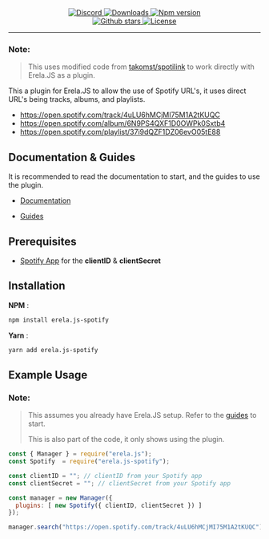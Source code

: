 <div align = "center">
    <a href="https://discord.gg/D6FXw55">
<img src="https://img.shields.io/discord/653436871858454538?color=7289DA&label=Support&logo=discord&style=for-the-badge" alt="Discord">
</a> 

<a href="https://www.npmjs.com/package/erela.js-spotify">
<img src="https://img.shields.io/npm/dw/erela.js-spotify?color=CC3534&logo=npm&style=for-the-badge" alt="Downloads">
</a>

<a href="https://www.npmjs.com/package/erela.js-spotify">
<img src="https://img.shields.io/npm/v/erela.js-spotify?color=red&label=Version&logo=npm&style=for-the-badge" alt="Npm version">
</a>

<br>

<a href="https://github.com/Solaris9/erela.js-spotify">
<img src="https://img.shields.io/github/stars/Solaris9/erela.js-spotify?color=333&logo=github&style=for-the-badge" alt="Github stars">
</a>

<a href="https://github.com/Solaris9/erela.js-spotify/blob/master/LICENSE">
<img src="https://img.shields.io/github/license/Solaris9/erela.js-spotify?color=6e5494&logo=github&style=for-the-badge" alt="License">
</a>
<hr>
</div>

<h3>Note:</h3>

> This uses modified code from <a href="https://github.com/takomst/spotilink">takomst/spotilink</a> to work directly with Erela.JS as a plugin.

This a plugin for Erela.JS to allow the use of Spotify URL's, it uses direct URL's being tracks, albums, and playlists.

- https://open.spotify.com/track/4uLU6hMCjMI75M1A2tKUQC
- https://open.spotify.com/album/6N9PS4QXF1D0OWPk0Sxtb4
- https://open.spotify.com/playlist/37i9dQZF1DZ06evO05tE88

## Documentation & Guides

It is recommended to read the documentation to start, and the guides to use the plugin.

- [Documentation](http://projects.solaris.codes/erelajs/docs/gettingstarted.html 'Erela.js Documentation') 

- [Guides](http://projects.solaris.codes/erelajs/guides/introduction.html 'Erela.js Guides')

## Prerequisites

- [Spotify App](https://developer.spotify.com/dashboard) for the **clientID** & **clientSecret**

## Installation

**NPM** :
```sh
npm install erela.js-spotify
```

**Yarn** :
```sh
yarn add erela.js-spotify
```

## Example Usage

<h3>Note:</h3>

> This assumes you already have Erela.JS setup. Refer to the <a href="#documentation--guides">guides</a> to start.
>
> This is also part of the code, it only shows using the plugin.

```javascript
const { Manager } = require("erela.js");
const Spotify  = require("erela.js-spotify");

const clientID = ""; // clientID from your Spotify app
const clientSecret = ""; // clientSecret from your Spotify app

const manager = new Manager({
  plugins: [ new Spotify({ clientID, clientSecret }) ]
});

manager.search("https://open.spotify.com/track/4uLU6hMCjMI75M1A2tKUQC");
```